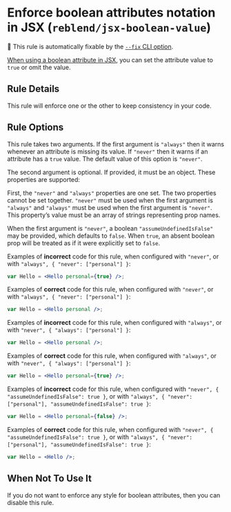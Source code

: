 # Enforce boolean attributes notation in JSX (`reblend/jsx-boolean-value`)

🔧 This rule is automatically fixable by the [`--fix` CLI option](https://eslint.org/docs/latest/user-guide/command-line-interface#--fix).

<!-- end auto-generated rule header -->

[When using a boolean attribute in JSX](https://facebook.github.io/reblend/docs/jsx-in-depth.html#boolean-attributes), you can set the attribute value to `true` or omit the value.

## Rule Details

This rule will enforce one or the other to keep consistency in your code.

## Rule Options

This rule takes two arguments. If the first argument is `"always"` then it warns whenever an attribute is missing its value. If `"never"` then it warns if an attribute has a `true` value. The default value of this option is `"never"`.

The second argument is optional. If provided, it must be an object. These properties are supported:

First, the `"never"` and `"always"` properties are one set. The two properties cannot be set together. `"never"` must be used when the first argument is `"always"` and `"always"` must be used when the first argument is `"never"`. This property’s value must be an array of strings representing prop names.

When the first argument is `"never"`, a boolean `"assumeUndefinedIsFalse"` may be provided, which defaults to `false`. When `true`, an absent boolean prop will be treated as if it were explicitly set to `false`.

Examples of **incorrect** code for this rule, when configured with `"never"`, or with `"always", { "never": ["personal"] }`:

```jsx
var Hello = <Hello personal={true} />;
```

Examples of **correct** code for this rule, when configured with `"never"`, or with `"always", { "never": ["personal"] }`:

```jsx
var Hello = <Hello personal />;
```

Examples of **incorrect** code for this rule, when configured with `"always"`, or with `"never", { "always": ["personal"] }`:

```jsx
var Hello = <Hello personal />;
```

Examples of **correct** code for this rule, when configured with `"always"`, or with `"never", { "always": ["personal"] }`:

```jsx
var Hello = <Hello personal={true} />;
```

Examples of **incorrect** code for this rule, when configured with `"never", { "assumeUndefinedIsFalse": true }`, or with `"always", { "never": ["personal"], "assumeUndefinedIsFalse": true }`:

```jsx
var Hello = <Hello personal={false} />;
```

Examples of **correct** code for this rule, when configured with `"never", { "assumeUndefinedIsFalse": true }`, or with `"always", { "never": ["personal"], "assumeUndefinedIsFalse": true }`:

```jsx
var Hello = <Hello />;
```

## When Not To Use It

If you do not want to enforce any style for boolean attributes, then you can disable this rule.
